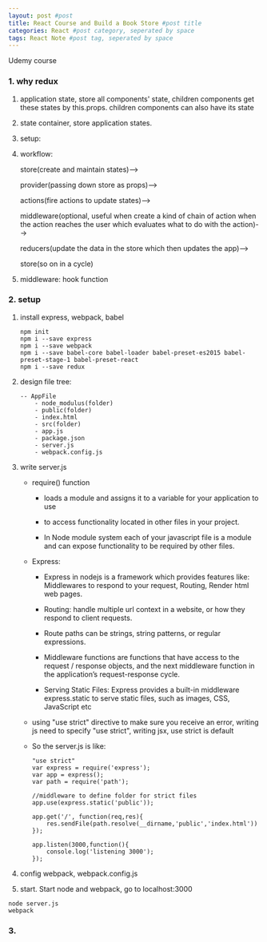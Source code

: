 ```yaml
---
layout: post #post
title: React Course and Build a Book Store #post title
categories: React #post category, seperated by space
tags: React Note #post tag, seperated by space
---
```



Udemy course


### 1. why redux

1. application state, store all components' state, children components get these states by this.props. children components can also have its state 
2. state container, store application states.
3. setup:
4. workflow: 

   store(create and maintain states)-->
   
   provider(passing down store as props)-->
   
   actions(fire actions to update states)-->
   
   middleware(optional, useful when create a kind of chain of action when the action reaches the user which evaluates what to do with the action)-->
   
   reducers(update the data in the store which then updates the app)-->
   
   store(so on in a cycle)
   
5. middleware: hook function
 
### 2. setup 
 
1. install express, webpack, babel

    ```
    npm init
    npm i --save express
    npm i --save webpack
    npm i --save babel-core babel-loader babel-preset-es2015 babel-preset-stage-1 babel-preset-react
    npm i --save redux
    ```
  
2. design file tree:

    ```
    -- AppFile
        - node_modulus(folder)
        - public(folder)
        - index.html
        - src(folder)
        - app.js
        - package.json
        - server.js
        - webpack.config.js   
    ```
 
3. write server.js

    - require() function 

        - loads a module and assigns it to a variable for your application to use

        - to access functionality located in other files in your project.

        - In Node module system each of your javascript file is a module and can expose functionality to be required by other files.
    
    - Express: 

        - Express in nodejs is a framework which provides features like: Middlewares to respond to your request, Routing, Render html web pages. 
        
        - Routing: handle multiple url context in a website, or how they respond to client requests.
        
        - Route paths can be strings, string patterns, or regular expressions.
        
        - Middleware functions are functions that have access to the request / response objects, and the next middleware function in the application’s request-response cycle. 
        
        - Serving Static Files: Express provides a built-in middleware express.static to serve static files, such as images, CSS, JavaScript etc

    -  using "use strict" directive to make sure you receive an error, writing js need to specify "use strict", writing jsx, use strict is default

    - So the server.js is like:

        ```
        "use strict"
        var express = require('express');
        var app = express();
        var path = require('path');

        //middleware to define folder for strict files
        app.use(express.static('public'));

        app.get('/', function(req,res){
            res.sendFile(path.resolve(__dirname,'public','index.html'))
        });

        app.listen(3000,function(){
            console.log('listening 3000');
        });
        ```

4. config webpack, webpack.config.js


5. start. Start node and webpack, go to localhost:3000

```
node server.js
webpack
```



### 3. 
